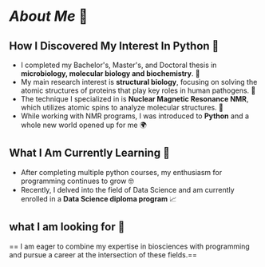# *About Me* 🐙

## How I Discovered My Interest In Python 👀
- I completed my Bachelor's, Master's, and Doctoral thesis in **microbiology, molecular biology and biochemistry**. 🧪
- My main research interest is **structural biology**, focusing on solving the atomic structures of proteins that play key roles in human pathogens. 🦠
- The technique I specialized in is **Nuclear Magnetic Resonance NMR**, which utilizes atomic spins to analyze molecular structures. 🧬
- While working with NMR programs, I was introduced to **Python** and a whole new world opened up for me 🌍

## What I Am Currently Learning 🌱
- After completing multiple python courses, my enthusiasm for programming continues to grow 🤓
- Recently, I delved into the field of Data Science and am currently enrolled in a **Data Science diploma program** 📈

## what I am looking for 🔮
== I am eager to combine my expertise in biosciences with programming and pursue a career at the intersection of these fields.==
